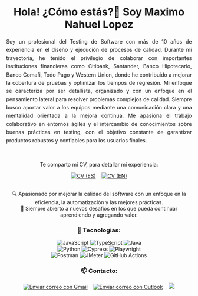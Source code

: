 <h1 align="center">Hola! ¿Cómo estás?👋 Soy Maximo Nahuel Lopez </h1>
<div style="text-align: justify; line-height: 1.6;">
<p>
Soy un profesional del Testing de Software con más de 10 años de experiencia en el diseño y ejecución de procesos de calidad. Durante mi trayectoria, he tenido el privilegio de colaborar con importantes instituciones financieras como Citibank, Santander, Banco Hipotecario, Banco Comafi, Todo Pago y Western Union, donde he contribuido a mejorar la cobertura de pruebas y optimizar los tiempos de regresión.&nbsp;Mi enfoque se caracteriza por ser detallista, organizado y con un enfoque en el pensamiento lateral para resolver problemas complejos de calidad. Siempre busco aportar valor a los equipos mediante una comunicación clara y una mentalidad orientada a la mejora continua.&nbsp;Me apasiona el trabajo colaborativo en entornos ágiles y el intercambio de conocimientos sobre buenas prácticas en testing, con el objetivo constante de garantizar productos robustos y confiables para los usuarios finales.
</p>
</div>
    <br>
<div align="center">
<p>
    Te comparto mi CV, para detallar mi experiencia:
</p>

[![CV (ES)](https://img.shields.io/badge/CV%20(ES)-red?style=flat&logo=pdf)](https://github.com/maximolpz/portfolio/blob/main/CVESMaximoNahuelLopez.pdf)
&nbsp;&nbsp;
[![CV (EN)](https://img.shields.io/badge/CV%20(EN)-blue?style=flat&logo=pdf)](https://github.com/maximolpz/portfolio/blob/main/CVENMaximoNahuelLopez.pdf)
<br>
    <br>
    <p>
    🔍 Apasionado por mejorar la calidad del software con un enfoque en la eficiencia, la automatización y las mejores prácticas.
    <br>
    🚀 Siempre abierto a nuevos desafíos en los que pueda continuar aprendiendo y agregando valor.
    </p>    
</div> 
<div align="center">
    
### 🚀 Tecnologias:
![JavaScript](https://img.shields.io/badge/-JavaScript-F7DF1E?style=flat&logo=javascript&logoColor=000)
![TypeScript](https://img.shields.io/badge/-TypeScript-007ACC?style=flat&logo=typescript&logoColor=fff)
![Java](https://img.shields.io/badge/-Java-ED8B00?style=flat&logo=openjdk&logoColor=fff)
<br>
![Python](https://img.shields.io/badge/-Python-3776AB?style=flat&logo=python&logoColor=fff)
![Cypress](https://img.shields.io/badge/-Cypress-17202C?style=flat&logo=cypress&logoColor=fff)
![Playwright](https://img.shields.io/badge/-Playwright-45ba63?style=flat&logo=playwright&logoColor=fff)
<br>
![Postman](https://img.shields.io/badge/-Postman-FF6C37?style=flat&logo=postman&logoColor=fff)
![JMeter](https://img.shields.io/badge/-JMeter-D22128?style=flat&logo=apachejmeter&logoColor=fff)
![GitHub Actions](https://img.shields.io/badge/-GitHub%20Actions-2088FF?style=flat&logo=github-actions&logoColor=white)
<br>
<h3 align="center">📫 Contacto:</h3>
    <p align="center">
      <a href="https://mail.google.com/mail/?view=cm&fs=1&to=max.lpz88@icloud.com&su=Contacto%20desde%20GitHub%20- &body=Hola%20Máximo,%20vi%20tu%20perfil%20en%20GitHub%20y%20me%20gustaría%20saber%20más%20sobre%20tus%20servicios%20y/o%20pactar%20una%20meet." target="_blank">
<img src="https://img.shields.io/badge/-Gmail-EA4335?style=flat&logo=Gmail&logoColor=white" alt="Enviar correo con Gmail"></a>
        &nbsp;&nbsp;
       <a href="https://outlook.live.com/owa/?rru=compose&to=max.lpz88@icloud.com&su=Contacto%20desde%20GitHub%20- &body=Hola%20Máximo,%20vi%20tu%20perfil%20en%20GitHub%20y%20me%20gustaría%20saber%20más%20sobre%20tus%20servicios%20y/o%20pactar%20una%20meet." target="_blank">
<img src="https://img.shields.io/badge/-Outlook-0078D4?style=flat&logo=Outlook&logoColor=white" alt="Enviar correo con Outlook"></a>
        &nbsp;&nbsp;
      <a href="https://linkedin.com/in/maximonahuellopez" target="_blank"><img src="https://img.shields.io/badge/-LinkedIn-%230077B5?style=flat&logo=linkedin&logoColor=white&padding=5px"></a>
    </p>
</div> 



